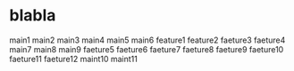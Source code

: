 # blabla
main1
main2
main3
main4
main5
main6
feature1
feature2
faeture3
faeture4
main7
main8
main9
faeture5
faeture6
faeture7
faeture8
faeture9
faeture10
faeture11
faeture12
maint10
maint11
